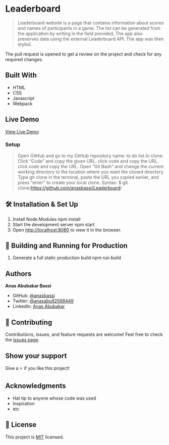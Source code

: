 # Leaderboard

> Leaderboard website is a page that contains information about scores and names of participants in a game.
> The list can be generated from the application by writing in the field provided,
> The app also preserves data using the external Leaderboard API.
> The app was then styled.

The pull request is opened to get a review on the project and check for any required changes.

## Built With

- HTML
- CSS
- Javascript
- Webpack

## Live Demo

[View Live Demo](https://anasbassi.github.io/Leaderboard/dist/)

### Setup

> Open GitHub and go to my GitHub repository name: to do list.to clone.
> Click “Code” and copy the given URL.
> click code and copy the URL.
> click code and copy the URL.
> Open “Git Bash” and change the current working directory to the location where you want the cloned directory.
> Type git clone in the terminal, paste the URL you copied earlier, and press “enter” to create your local clone.
> Syntax:
$ git clone(<https://github.com/anasbassi/Leaderboard>)

## 🛠 Installation & Set Up

1. Install Node Modules
   npm install
2. Start the development server
   npm start
3. Open [http://localhost:8080](http://localhost:8080) to view it in the browser.

## 🚀 Building and Running for Production

1. Generate a full static production build
   npm run build

## Authors

**Anas Abubakar Bassi**

- GitHub: [@anasbassi](https://github.com/anasbassi)
- Twitter: [@anasabu92568449](https://twitter.com/anasabu92568449)
- LinkedIn: [Anas Abubakar](https://linkedin.com/in/anas-abubakar-7b352722b)

## :handshake: Contributing

Contributions, issues, and feature requests are welcome! Feel free to check the [issues page](https://github.com/anasbassi/todo-list/issues).

## Show your support

Give a :star:️ if you like this project!

## Acknowledgments

- Hat tip to anyone whose code was used
- Inspiration
- etc

## :memo: License

This project is [MIT](./MIT.md) licensed.
